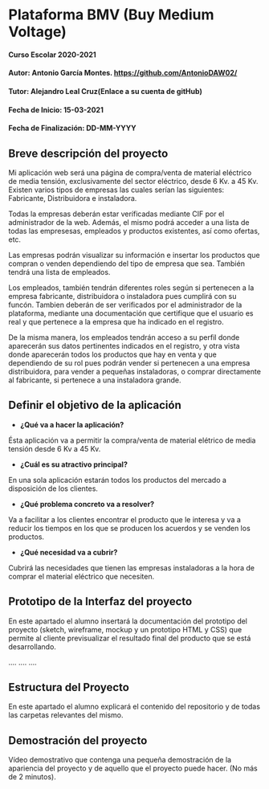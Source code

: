 # Plataforma BMV (Buy Medium Voltage)

#### Curso Escolar 2020-2021
#### Autor: Antonio García Montes. https://github.com/AntonioDAW02/
#### Tutor: Alejandro Leal Cruz(Enlace a su cuenta de gitHub)
#### Fecha de Inicio: 15-03-2021
#### Fecha de Finalización: DD-MM-YYYY

## Breve descripción del proyecto

Mi aplicación web será una página de compra/venta de material eléctrico de media tensión, exclusivamente del sector eléctrico, desde 6 Kv. a 45 Kv. Existen varios tipos de empresas las cuales serían las siguientes: Fabricante, Distribuidora e instaladora.

Todas la empresas deberán estar veríficadas mediante CIF por el administrador de la web. Además, el mismo podrá acceder a una lista de todas las empresesas, empleados y productos existentes, así como ofertas, etc.

Las empresas podrán visualizar su información e insertar los productos que compran o venden dependiendo del tipo de empresa que sea. También tendrá una lista de empleados.

Los empleados, también tendrán diferentes roles según si pertenecen a la empresa fabricante, distribuidora o instaladora pues cumplirá con su funcón. Tambien deberán de ser verificados por el administrador de la plataforma, mediante una documentación que certifique que el usuario es real y que pertenece a la empresa que ha indicado en el registro.

De la misma manera, los empleados tendrán acceso a su perfil donde aparecerán sus datos pertinentes indicados en el registro, y otra vista donde aparecerán todos los productos que hay en venta y que dependiendo de su rol pues podrán vender si pertenecen a una empresa distribuidora, para vender a pequeñas instaladoras, o comprar directamente al fabricante, si pertenece a una instaladora grande.

## Definir el objetivo de la aplicación

- **¿Qué va a hacer la aplicación?**

Ésta aplicación va a permitir la compra/venta de material elétrico de media tensión desde 6 Kv a 45 Kv.

- **¿Cuál es su atractivo principal?** 

En una sola aplicación estarán todos los productos del mercado a disposición de los clientes.

- **¿Qué problema concreto va a resolver?** 

Va a facilitar a los clientes encontrar el producto que le interesa y va a reducir los tiempos en los que se producen los acuerdos y se venden los productos.

- **¿Qué necesidad va a cubrir?**

Cubrirá las necesidades que tienen las empresas instaladoras a la hora de comprar el material eléctrico que necesiten.

## Prototipo de la Interfaz del proyecto

En este apartado el alumno insertará la documentación del prototipo del proyecto (sketch, wireframe, mockup y un prototipo HTML y CSS)  que permite al cliente previsualizar el resultado final del producto que se está desarrollando.

....
....
....

## Estructura del Proyecto

En este apartado el alumno explicará el contenido del repositorio y de todas las carpetas relevantes del mismo.

## Demostración del proyecto

Vídeo demostrativo que contenga una pequeña demostración de la apariencia del proyecto y de aquello que el proyecto puede hacer. (No más de 2 minutos).
